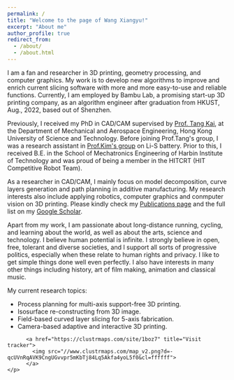 ```yaml
---
permalink: /
title: "Welcome to the page of Wang Xiangyu!"
excerpt: "About me"
author_profile: true
redirect_from: 
  - /about/
  - /about.html
---
```


I am a fan and researcher in 3D printing, geometry processing, and computer graphics. My work is to develop new algorithms to improve and enrich current slicing software with more and more easy-to-use and reliable functions. Currently, I am employed by Bambu Lab, a promising start-up 3D printing company, as an algorithm engineer after graduation from HKUST, Aug., 2022, based out of Shenzhen. 

Previously, I received my PhD in CAD/CAM supervised by [Prof. Tang Kai](https://mektang.people.ust.hk/), at the Department of Mechanical and Aerospace Engineering, Hong Kong University of Science and Technology.  Before joining Prof.Tang's group, I was a research assistant in [Prof.Kim's group](https://seng.ust.hk/about/people/faculty/jang-kyo-kim) on Li-S battery. Prior to this, I received B.E. in the School of Mechatronics Engineering of Harbin Institute of Technology and was proud of being a member in the HITCRT (HIT Competitive Robot Team).

As a researcher in CAD/CAM, I mainly focus on model decomposition, curve layers generation and path planning in additive manufacturing. My research interests also include applying robotics, computer graphics and conmputer vision on 3D printing. Please kindly check my [Publications page](https://kuxuanwang.github.io/publications/) and the full list on my [Google Scholar](https://scholar.google.com/citations?hl=en&user=KlC5rHIAAAAJ).

Apart from my work, I am passionate about long-distance running, cycling, and learning about the world, as well as about the arts, science and technology. I believe human potential is infinite. I strongly believe in open, free, tolerant and diverse societies, and I support all sorts of progressive politics, especially when these relate to human rights and privacy. I like to get simple things done well even perfectly. I also have interests in many other things including history, art of film making, animation and classical music. 

My current research topics:
* Process planning for multi-axis support-free 3D printing.
* Isosurface re-constructing from 3D image.
* Field-based curved layer slicing for 5-axis fabrication.
* Camera-based adaptive and interactive 3D printing.
                                                                                                          
<body>
    <p style="text-align: center;">

          <a href="https://clustrmaps.com/site/1boz7" title="Visit tracker">
            <img src="//www.clustrmaps.com/map_v2.png?d=-qcUVnRqAVK9CngUGvvpr5mKbTj84Lq5Akfa4yoL5f0&cl=ffffff">
          </a>
    </p>
</body>
